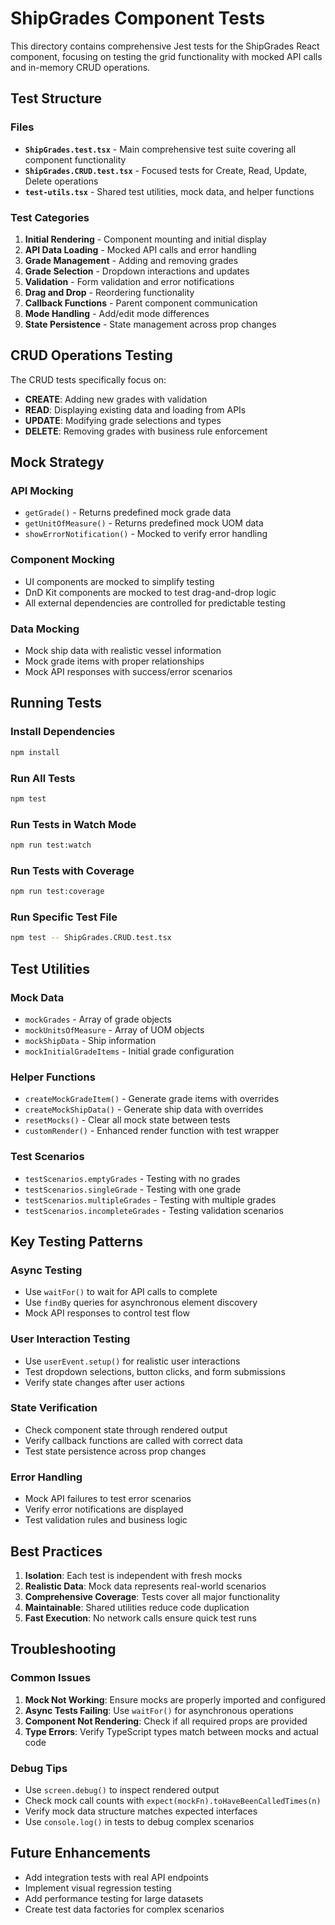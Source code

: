 # ShipGrades Component Tests

This directory contains comprehensive Jest tests for the ShipGrades React component, focusing on testing the grid functionality with mocked API calls and in-memory CRUD operations.

## Test Structure

### Files

- **`ShipGrades.test.tsx`** - Main comprehensive test suite covering all component functionality
- **`ShipGrades.CRUD.test.tsx`** - Focused tests for Create, Read, Update, Delete operations
- **`test-utils.tsx`** - Shared test utilities, mock data, and helper functions

### Test Categories

1. **Initial Rendering** - Component mounting and initial display
2. **API Data Loading** - Mocked API calls and error handling
3. **Grade Management** - Adding and removing grades
4. **Grade Selection** - Dropdown interactions and updates
5. **Validation** - Form validation and error notifications
6. **Drag and Drop** - Reordering functionality
7. **Callback Functions** - Parent component communication
8. **Mode Handling** - Add/edit mode differences
9. **State Persistence** - State management across prop changes

## CRUD Operations Testing

The CRUD tests specifically focus on:

- **CREATE**: Adding new grades with validation
- **READ**: Displaying existing data and loading from APIs
- **UPDATE**: Modifying grade selections and types
- **DELETE**: Removing grades with business rule enforcement

## Mock Strategy

### API Mocking
- `getGrade()` - Returns predefined mock grade data
- `getUnitOfMeasure()` - Returns predefined mock UOM data
- `showErrorNotification()` - Mocked to verify error handling

### Component Mocking
- UI components are mocked to simplify testing
- DnD Kit components are mocked to test drag-and-drop logic
- All external dependencies are controlled for predictable testing

### Data Mocking
- Mock ship data with realistic vessel information
- Mock grade items with proper relationships
- Mock API responses with success/error scenarios

## Running Tests

### Install Dependencies
```bash
npm install
```

### Run All Tests
```bash
npm test
```

### Run Tests in Watch Mode
```bash
npm run test:watch
```

### Run Tests with Coverage
```bash
npm run test:coverage
```

### Run Specific Test File
```bash
npm test -- ShipGrades.CRUD.test.tsx
```

## Test Utilities

### Mock Data
- `mockGrades` - Array of grade objects
- `mockUnitsOfMeasure` - Array of UOM objects
- `mockShipData` - Ship information
- `mockInitialGradeItems` - Initial grade configuration

### Helper Functions
- `createMockGradeItem()` - Generate grade items with overrides
- `createMockShipData()` - Generate ship data with overrides
- `resetMocks()` - Clear all mock state between tests
- `customRender()` - Enhanced render function with test wrapper

### Test Scenarios
- `testScenarios.emptyGrades` - Testing with no grades
- `testScenarios.singleGrade` - Testing with one grade
- `testScenarios.multipleGrades` - Testing with multiple grades
- `testScenarios.incompleteGrades` - Testing validation scenarios

## Key Testing Patterns

### Async Testing
- Use `waitFor()` to wait for API calls to complete
- Use `findBy` queries for asynchronous element discovery
- Mock API responses to control test flow

### User Interaction Testing
- Use `userEvent.setup()` for realistic user interactions
- Test dropdown selections, button clicks, and form submissions
- Verify state changes after user actions

### State Verification
- Check component state through rendered output
- Verify callback functions are called with correct data
- Test state persistence across prop changes

### Error Handling
- Mock API failures to test error scenarios
- Verify error notifications are displayed
- Test validation rules and business logic

## Best Practices

1. **Isolation**: Each test is independent with fresh mocks
2. **Realistic Data**: Mock data represents real-world scenarios
3. **Comprehensive Coverage**: Tests cover all major functionality
4. **Maintainable**: Shared utilities reduce code duplication
5. **Fast Execution**: No network calls ensure quick test runs

## Troubleshooting

### Common Issues

1. **Mock Not Working**: Ensure mocks are properly imported and configured
2. **Async Tests Failing**: Use `waitFor()` for asynchronous operations
3. **Component Not Rendering**: Check if all required props are provided
4. **Type Errors**: Verify TypeScript types match between mocks and actual code

### Debug Tips

- Use `screen.debug()` to inspect rendered output
- Check mock call counts with `expect(mockFn).toHaveBeenCalledTimes(n)`
- Verify mock data structure matches expected interfaces
- Use `console.log()` in tests to debug complex scenarios

## Future Enhancements

- Add integration tests with real API endpoints
- Implement visual regression testing
- Add performance testing for large datasets
- Create test data factories for complex scenarios
